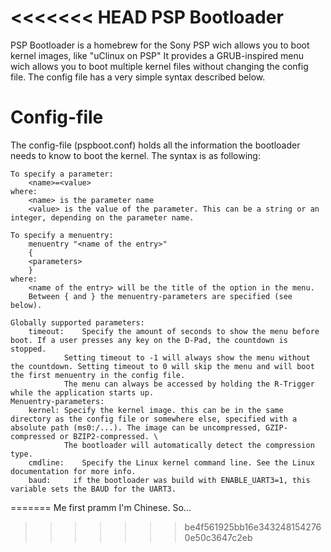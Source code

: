 <<<<<<< HEAD
PSP Bootloader
==============
PSP Bootloader is a homebrew for the Sony PSP wich allows you to boot kernel images, like "uClinux on PSP"
It provides a GRUB-inspired menu wich allows you to boot multiple kernel files without changing the config file.
The config file has a very simple syntax described below.

Config-file
===========
The config-file (pspboot.conf) holds all the information the bootloader needs to know to boot the kernel.
The syntax is as following:

	To specify a parameter:
		<name>=<value>
	where:
		<name> is the parameter name
		<value> is the value of the parameter. This can be a string or an integer, depending on the parameter name.
	
	To specify a menuentry:
		menuentry "<name of the entry>" 
		{
		<parameters>
		}
	where:
		<name of the entry> will be the title of the option in the menu.
		Between { and } the menuentry-parameters are specified (see below).

	Globally supported parameters:
		timeout:	Specify the amount of seconds to show the menu before boot. If a user presses any key on the D-Pad, the countdown is stopped.
				Setting timeout to -1 will always show the menu without the countdown. Setting timeout to 0 will skip the menu and will boot the first menuentry in the config file.
				The menu can always be accessed by holding the R-Trigger while the application starts up.
	Menuentry-parameters:
		kernel:	Specify the kernel image. this can be in the same directory as the config file or somewhere else, specified with a absolute path (ms0:/...). The image can be uncompressed, GZIP-compressed or BZIP2-compressed. \
				The bootloader will automatically detect the compression type.
		cmdline:	Specify the Linux kernel command line. See the Linux documentation for more info.
		baud:     if the bootloader was build with ENABLE_UART3=1, this variable sets the BAUD for the UART3. 

		
	

=======
Me first pramm I'm Chinese. So...
>>>>>>> be4f561925bb16e3432481542760e50c3647c2eb
